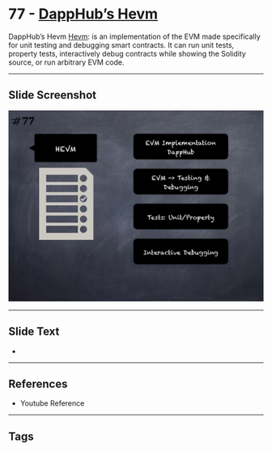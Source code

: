 
# 77 - [DappHub’s Hevm](./DappHub’s%20Hevm.md)

DappHub’s Hevm [Hevm](http://dapp.tools/hevm/): is an implementation of the EVM made specifically for unit testing and debugging smart contracts. It can run unit tests, property tests, interactively debug contracts while showing the Solidity source, or run arbitrary EVM code.




___
## Slide Screenshot
![077.png](../../images/6.%20Audit%20Techniques%20and%20Tools%20101/077.png)
___
## Slide Text
- 
___
## References
- Youtube Reference
___
## Tags
